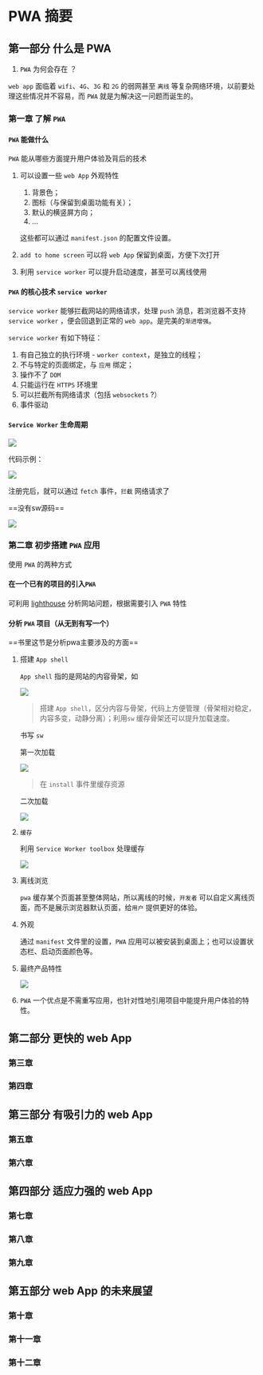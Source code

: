 # PWA 摘要

## 第一部分 什么是 PWA

1. `PWA` 为何会存在 ？

`web app` 面临着 `wifi`、`4G`、`3G` 和 `2G` 的弱网甚至 `离线` 等复杂网络环境，以前要处理这些情况并不容易，而 `PWA` 就是为解决这一问题而诞生的。


###  第一章 了解 `PWA`

#### `PWA` 能做什么

`PWA` 能从哪些方面提升用户体验及背后的技术

1. 可以设置一些 `web App` 外观特性

	1. 背景色；
	2. 图标（与保留到桌面功能有关）；
	3. 默认的横竖屏方向；
	4. ...
	
	这些都可以通过 `manifest.json` 的配置文件设置。
	
2. `add to home screen` 可以将 `web App` 保留到桌面，方便下次打开

3. 利用 `service worker` 可以提升启动速度，甚至可以离线使用 


#### `PWA` 的核心技术 `service worker`



`service worker` 能够拦截网站的网络请求，处理 `push` 消息，若浏览器不支持 `service worker` ，便会回退到正常的 `web app`。是完美的`渐进增强`。

`service worker` 有如下特征：

1. 有自己独立的执行环境 - `worker context`，是独立的线程；
2. 不与特定的页面绑定，与 `应用` 绑定；
3. 操作不了 `DOM`
4. 只能运行在 `HTTPS` 环境里
5. 可以拦截所有网络请求（包括 `websockets` ?）
6. 事件驱动


#### `Service Worker` 生命周期

![](media/15443684830398/15449784964099.jpg)


代码示例：

![](media/15443684830398/15449786680242.jpg)


注册完后，就可以通过 `fetch` 事件，`拦截` 网络请求了

==没有sw源码==

![](media/15443684830398/15449787338918.jpg)



### 第二章 初步搭建 `PWA` 应用

使用 `PWA` 的两种方式

####  在一个已有的项目的引入`PWA`
	
可利用 [lighthouse](https://github.com/GoogleChrome/lighthouse) 分析网站问题，根据需要引入 `PWA` 特性
	
####  分析 `PWA` 项目（从无到有写一个）

==书里这节是分析pwa主要涉及的方面==

1. 搭建 `App shell`
	
	`App shell` 指的是网站的内容骨架，如
	
	![](media/15443684830398/15452678133173.jpg)

	
	> 	搭建 `App shell`，区分内容与骨架，代码上方便管理（骨架相对稳定，内容多变，动静分离）；利用`sw` 缓存骨架还可以提升加载速度。
	
	书写 `sw`

	第一次加载
	
	![](media/15443684830398/15452697193417.jpg)
	
	> 	在 `install` 事件里缓存资源
	
	二次加载
	
	![](media/15443684830398/15452697788868.jpg)

	
2. `缓存`

	利用 `Service Worker toolbox` 处理缓存
	
	![](media/15443684830398/15453544387338.jpg)


3. 离线浏览
	
	`pwa` 缓存某个页面甚至整体网站，所以离线的时候，`开发者` 可以自定义离线页面，而不是展示浏览器默认页面，给`用户` 提供更好的体验。

4. 外观

	通过 `manifest` 文件里的设置，`PWA` 应用可以被安装到桌面上；也可以设置状态栏、启动页面颜色等。


5. 最终产品特性

	![](media/15443684830398/15453559938613.jpg)


3. `PWA` 一个优点是不需重写应用，也针对性地引用项目中能提升用户体验的特性。


## 第二部分 更快的 web App

### 第三章

### 第四章

## 第三部分 有吸引力的 web App

### 第五章

### 第六章


## 第四部分 适应力强的 web App

### 第七章 

### 第八章

### 第九章


## 第五部分 web App 的未来展望

### 第十章

### 第十一章

### 第十二章

